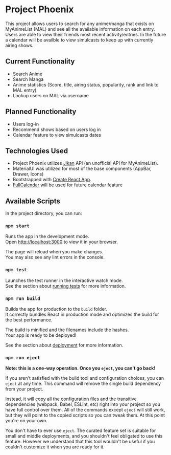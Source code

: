 # Project Phoenix

This project allows users to search for any anime/manga that exists on MyAnimeList (MAL) and see all the available information on each entry. Users are able to view their friends most recent activity/entries. In the future a calendar will be availble to view simulcasts to keep up with currently airing shows. 

## Current Functionality 
- Search Anime 
- Search Manga 
- Anime statistics (Score, title, airing status, popularity, rank and link to MAL entry) 
- Lookup users on MAL via username 


## Planned Functionality 
- Users log-in
- Recommend shows based on users log in 
- Calendar feature to view simulcasts dates

## Technologies Used
- Project Phoenix utilizes [Jikan](https://jikan.moe/) API (an unofficial API for MyAnimeList). 
- MaterialUI was utilized for most of the base components (AppBar, Drawer, Icons)
- Bootstrapped with [Create React App](https://github.com/facebook/create-react-app).
- [FullCalendar]( https://fullcalendar.io/) will be used for future calendar feature

## Available Scripts

In the project directory, you can run:

### `npm start`

Runs the app in the development mode.\
Open [http://localhost:3000](http://localhost:3000) to view it in your browser.

The page will reload when you make changes.\
You may also see any lint errors in the console.

### `npm test`

Launches the test runner in the interactive watch mode.\
See the section about [running tests](https://facebook.github.io/create-react-app/docs/running-tests) for more information.

### `npm run build`

Builds the app for production to the `build` folder.\
It correctly bundles React in production mode and optimizes the build for the best performance.

The build is minified and the filenames include the hashes.\
Your app is ready to be deployed!

See the section about [deployment](https://facebook.github.io/create-react-app/docs/deployment) for more information.

### `npm run eject`

**Note: this is a one-way operation. Once you `eject`, you can't go back!**

If you aren't satisfied with the build tool and configuration choices, you can `eject` at any time. This command will remove the single build dependency from your project.

Instead, it will copy all the configuration files and the transitive dependencies (webpack, Babel, ESLint, etc) right into your project so you have full control over them. All of the commands except `eject` will still work, but they will point to the copied scripts so you can tweak them. At this point you're on your own.

You don't have to ever use `eject`. The curated feature set is suitable for small and middle deployments, and you shouldn't feel obligated to use this feature. However we understand that this tool wouldn't be useful if you couldn't customize it when you are ready for it.
